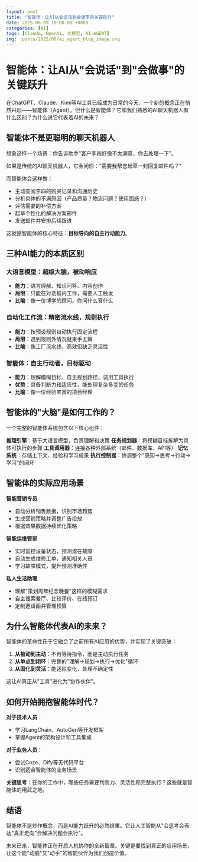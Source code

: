 ```yaml
---
layout: post
title: "智能体：让AI从会说话到会做事的关键跃升"
date: 2025-06-09 10:00:00 +0800
categories: [AI]
tags: [Claude, OpenAi, 大模型, AI-AGENT]
img:  posts/2025/06/ai_agent_blog_image.svg
---
```



# 智能体：让AI从"会说话"到"会做事"的关键跃升

在ChatGPT、Claude、Kimi等AI工具已经成为日常的今天，一个新的概念正在悄然兴起——智能体（Agent）。但什么是智能体？它和我们熟悉的AI聊天机器人有什么区别？为什么说它代表着AI的未来？

## 智能体不是更聪明的聊天机器人

想象这样一个场景：你告诉助手"客户李四好像不太满意，你去处理一下"。

如果是传统的AI聊天机器人，它会问你："需要我帮您起草一封回复邮件吗？"

而智能体会这样做：
- 主动查阅李四的购买记录和沟通历史
- 分析具体的不满原因（产品质量？物流问题？使用困惑？）
- 评估需要的补偿方案
- 起草个性化的解决方案邮件
- 发送邮件并安排后续跟进

这就是智能体的核心特征：**目标导向的自主行动能力**。

## 三种AI能力的本质区别

### 大语言模型：超级大脑，被动响应
- **能力**：语言理解、知识问答、内容创作
- **局限**：只能在对话框内工作，需要人工触发
- **比喻**：像一位博学的顾问，你问什么答什么

### 自动化工作流：精密流水线，规则执行
- **能力**：按预设规则自动执行固定流程
- **局限**：遇到规则外情况就束手无策
- **比喻**：像工厂流水线，高效但缺乏灵活性

### 智能体：自主行动者，目标驱动
- **能力**：理解模糊目标，自主规划路径，调用工具执行
- **优势**：具备判断力和适应性，能处理复杂多变的任务
- **比喻**：像一位经验丰富的项目经理

## 智能体的"大脑"是如何工作的？

一个完整的智能体系统包含以下核心组件：

**推理引擎**：基于大语言模型，负责理解和决策
**任务规划器**：将模糊目标拆解为具体可执行的步骤
**工具调用器**：连接各种外部系统（邮件、数据库、API等）
**记忆系统**：存储上下文、经验和学习成果
**执行控制器**：协调整个"感知→思考→行动→学习"的闭环

## 智能体的实际应用场景

**智能营销专员**
- 自动分析销售数据，识别市场趋势
- 生成营销策略并调整广告投放
- 根据效果数据持续优化策略

**智能运维管家**
- 实时监控设备状态，预测潜在故障
- 自动生成维修工单，通知相关人员
- 学习故障模式，提升预测准确性

**私人生活助理**
- 理解"策划周年纪念晚餐"这样的模糊需求
- 自主搜索餐厅、比较评价、在线预订
- 定制邀请函并管理预算

## 为什么智能体代表AI的未来？

智能体的革命性在于它融合了之前所有AI应用的优势，并实现了关键突破：

1. **从被动到主动**：不再等待指令，而是主动执行任务
2. **从单点到闭环**：完整的"理解→规划→执行→优化"循环
3. **从固化到灵活**：能适应变化，处理不确定性

这让AI真正从"工具"进化为"协作伙伴"。

## 如何开始拥抱智能体时代？

**对于技术人员**：
- 学习LangChain、AutoGen等开发框架
- 掌握Agent的架构设计和工具集成

**对于业务人员**：
- 尝试Coze、Dify等无代码平台
- 识别适合智能体的业务场景

**关键思考**：在你的工作中，哪些任务需要判断力、灵活性和完整执行？这些就是智能体的用武之地。

## 结语

智能体不是炒作概念，而是AI能力跃升的必然结果。它让人工智能从"会思考会表达"真正走向"会解决问题会执行"。

未来已来，智能体正在开启人机协作的全新篇章。关键是要找到真正的应用场景，让这个能"动脑"又"动手"的智能伙伴为我们创造价值。
